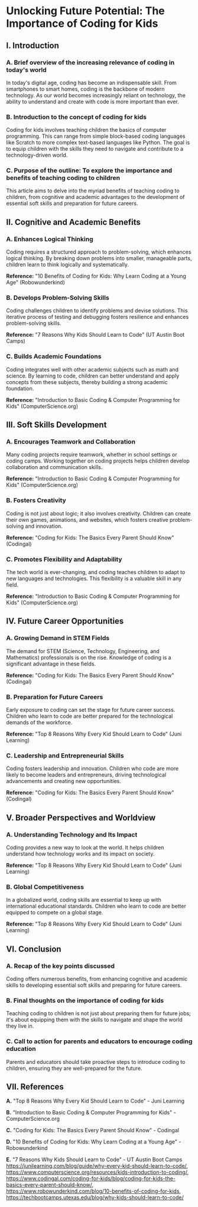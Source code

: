 # Unlocking Future Potential: The Importance of Coding for Kids

## I. Introduction

### A. Brief overview of the increasing relevance of coding in today's world

In today's digital age, coding has become an indispensable skill. From smartphones to smart homes, coding is the backbone of modern technology. As our world becomes increasingly reliant on technology, the ability to understand and create with code is more important than ever.

### B. Introduction to the concept of coding for kids

Coding for kids involves teaching children the basics of computer programming. This can range from simple block-based coding languages like Scratch to more complex text-based languages like Python. The goal is to equip children with the skills they need to navigate and contribute to a technology-driven world.

### C. Purpose of the outline: To explore the importance and benefits of teaching coding to children

This article aims to delve into the myriad benefits of teaching coding to children, from cognitive and academic advantages to the development of essential soft skills and preparation for future careers.

## II. Cognitive and Academic Benefits

### A. Enhances Logical Thinking

Coding requires a structured approach to problem-solving, which enhances logical thinking. By breaking down problems into smaller, manageable parts, children learn to think logically and systematically.

**Reference:** "10 Benefits of Coding for Kids: Why Learn Coding at a Young Age" (Robowunderkind)

### B. Develops Problem-Solving Skills

Coding challenges children to identify problems and devise solutions. This iterative process of testing and debugging fosters resilience and enhances problem-solving skills.

**Reference:** "7 Reasons Why Kids Should Learn to Code" (UT Austin Boot Camps)

### C. Builds Academic Foundations

Coding integrates well with other academic subjects such as math and science. By learning to code, children can better understand and apply concepts from these subjects, thereby building a strong academic foundation.

**Reference:** "Introduction to Basic Coding & Computer Programming for Kids" (ComputerScience.org)

## III. Soft Skills Development

### A. Encourages Teamwork and Collaboration

Many coding projects require teamwork, whether in school settings or coding camps. Working together on coding projects helps children develop collaboration and communication skills.

**Reference:** "Introduction to Basic Coding & Computer Programming for Kids" (ComputerScience.org)

### B. Fosters Creativity

Coding is not just about logic; it also involves creativity. Children can create their own games, animations, and websites, which fosters creative problem-solving and innovation.

**Reference:** "Coding for Kids: The Basics Every Parent Should Know" (Codingal)

### C. Promotes Flexibility and Adaptability

The tech world is ever-changing, and coding teaches children to adapt to new languages and technologies. This flexibility is a valuable skill in any field.

**Reference:** "Introduction to Basic Coding & Computer Programming for Kids" (ComputerScience.org)

## IV. Future Career Opportunities

### A. Growing Demand in STEM Fields

The demand for STEM (Science, Technology, Engineering, and Mathematics) professionals is on the rise. Knowledge of coding is a significant advantage in these fields.

**Reference:** "Coding for Kids: The Basics Every Parent Should Know" (Codingal)

### B. Preparation for Future Careers

Early exposure to coding can set the stage for future career success. Children who learn to code are better prepared for the technological demands of the workforce.

**Reference:** "Top 8 Reasons Why Every Kid Should Learn to Code" (Juni Learning)

### C. Leadership and Entrepreneurial Skills

Coding fosters leadership and innovation. Children who code are more likely to become leaders and entrepreneurs, driving technological advancements and creating new opportunities.

**Reference:** "Coding for Kids: The Basics Every Parent Should Know" (Codingal)

## V. Broader Perspectives and Worldview

### A. Understanding Technology and Its Impact

Coding provides a new way to look at the world. It helps children understand how technology works and its impact on society.

**Reference:** "Top 8 Reasons Why Every Kid Should Learn to Code" (Juni Learning)

### B. Global Competitiveness

In a globalized world, coding skills are essential to keep up with international educational standards. Children who learn to code are better equipped to compete on a global stage.

**Reference:** "Top 8 Reasons Why Every Kid Should Learn to Code" (Juni Learning)

## VI. Conclusion

### A. Recap of the key points discussed

Coding offers numerous benefits, from enhancing cognitive and academic skills to developing essential soft skills and preparing for future careers.

### B. Final thoughts on the importance of coding for kids

Teaching coding to children is not just about preparing them for future jobs; it's about equipping them with the skills to navigate and shape the world they live in.

### C. Call to action for parents and educators to encourage coding education

Parents and educators should take proactive steps to introduce coding to children, ensuring they are well-prepared for the future.

## VII. References

**A.** "Top 8 Reasons Why Every Kid Should Learn to Code" - Juni Learning

**B.** "Introduction to Basic Coding & Computer Programming for Kids" - ComputerScience.org

**C.** "Coding for Kids: The Basics Every Parent Should Know" - Codingal

**D.** "10 Benefits of Coding for Kids: Why Learn Coding at a Young Age" - Robowunderkind

**E.** "7 Reasons Why Kids Should Learn to Code" - UT Austin Boot Camps
https://junilearning.com/blog/guide/why-every-kid-should-learn-to-code/, https://www.computerscience.org/resources/kids-introduction-to-coding/, https://www.codingal.com/coding-for-kids/blog/coding-for-kids-the-basics-every-parent-should-know/, https://www.robowunderkind.com/blog/10-benefits-of-coding-for-kids, https://techbootcamps.utexas.edu/blog/why-kids-should-learn-to-code/
